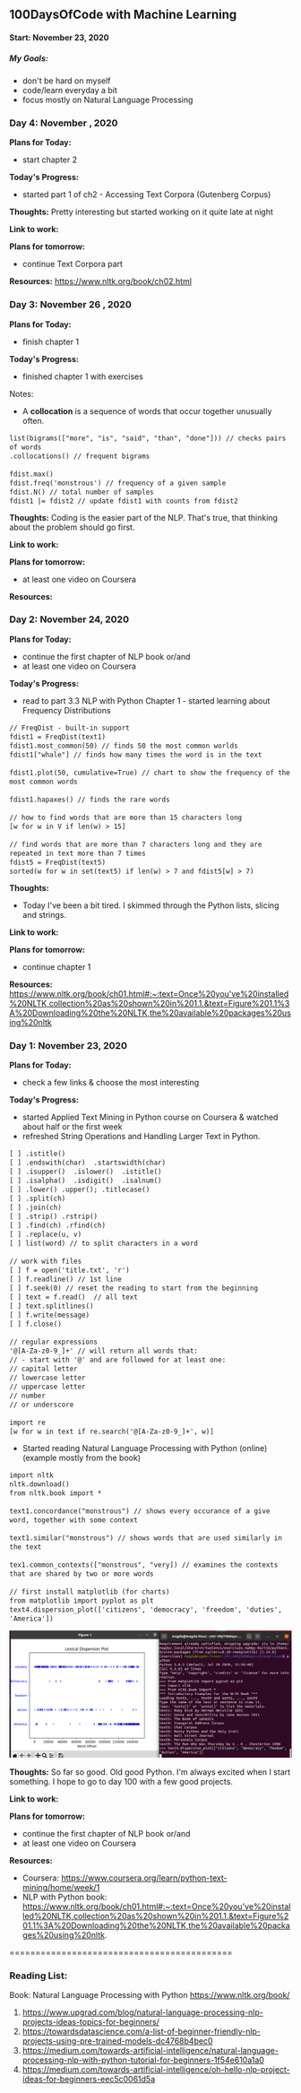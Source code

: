 ## 100DaysOfCode with Machine Learning 

#### Start: November 23, 2020

##### My Goals:
* don't be hard on myself
* code/learn everyday a bit
* focus mostly on Natural Language Processing 

### Day 4: November , 2020

**Plans for Today:**
* start chapter 2

**Today's Progress:**
* started part 1 of ch2 - Accessing Text Corpora (Gutenberg Corpus)

**Thoughts:**
Pretty interesting but started working on it quite late at night 

**Link to work:**

**Plans for tomorrow:**
* continue Text Corpora part 

**Resources:**
https://www.nltk.org/book/ch02.html

### Day 3: November 26 , 2020

**Plans for Today:**
* finish chapter 1

**Today's Progress:**
* finished chapter 1 with exercises

Notes:
* A **collocation** is a sequence of words that occur together unusually often. 

```
list(bigrams(["more", "is", "said", "than", "done"])) // checks pairs of words 
.collocations() // frequent bigrams

fdist.max()
fdist.freq('monstrous') // frequency of a given sample
fdist.N() // total number of samples
fdist1 |= fdist2 // update fdist1 with counts from fdist2
```

**Thoughts:**
Coding is the easier part of the NLP. That's true, that thinking about the problem should go first. 

**Link to work:**

**Plans for tomorrow:**
* at least one video on Coursera

**Resources:**


### Day 2: November 24, 2020

**Plans for Today:**
* continue the first chapter of NLP book
or/and
* at least one video on Coursera

**Today's Progress:**
* read to part 3.3 NLP with Python Chapter 1 - started learning about Frequency Distributions

```
// FreqDist - built-in support 
fdist1 = FreqDist(text1) 
fdist1.most_common(50) // finds 50 the most common worlds 
fdist1["whale"] // finds how many times the word is in the text

fdist1.plot(50, cumulative=True) // chart to show the frequency of the most common words

fdist1.hapaxes() // finds the rare words

// how to find words that are more than 15 characters long 
[w for w in V if len(w) > 15]

// find words that are more than 7 characters long and they are repeated in text more than 7 times
fdist5 = FreqDist(text5)
sorted(w for w in set(text5) if len(w) > 7 and fdist5[w] > 7)
```


**Thoughts:**
* Today I've been a bit tired. I skimmed through the Python lists, slicing and strings. 

**Link to work:**

**Plans for tomorrow:**
* continue chapter 1

**Resources:**
https://www.nltk.org/book/ch01.html#:~:text=Once%20you've%20installed%20NLTK,collection%20as%20shown%20in%201.1.&text=Figure%201.1%3A%20Downloading%20the%20NLTK,the%20available%20packages%20using%20nltk



### Day 1: November 23, 2020

**Plans for Today:**
* check a few links & choose the most interesting

**Today's Progress:**
* started Applied Text Mining in Python course on Coursera & watched about half or the first week
* refreshed String Operations and Handling Larger Text in Python.

```
[ ] .istitle()
[ ] .endswith(char)  .startswidth(char)
[ ] .isupper()  .islower()  .istitle()
[ ] .isalpha()  .isdigit()  .isalnum() 
[ ] .lower() .upper(); .titlecase()
[ ] .split(ch)
[ ] .join(ch)
[ ] .strip() .rstrip()
[ ] .find(ch) .rfind(ch)
[ ] .replace(u, v)
[ ] list(word) // to split characters in a word

// work with files
[ ] f = open('title.txt', 'r')
[ ] f.readline() // 1st line
[ ] f.seek(0) // reset the reading to start from the beginning
[ ] text = f.read()  // all text
[ ] text.splitlines()
[ ] f.write(message)
[ ] f.close()

// regular expressions
'@[A-Za-z0-9_]+' // will return all words that:
// - start with '@' and are followed for at least one:
// capital letter
// lowercase letter
// uppercase letter
// number
// or underscore

import re
[w for w in text if re.search('@[A-Za-z0-9_]+', w)]
```

* Started reading Natural Language Processing with Python (online) (example mostly from the book)
```
import nltk
nltk.download()
from nltk.book import *

text1.concordance("monstrous") // shows every occurance of a give word, together with some context

text1.similar("monstrous") // shows words that are used similarly in the text

tex1.common_contexts(["monstrous", "very]) // examines the contexts that are shared by two or more words 

// first install matplotlib (for charts)
from matplotlib import pyplot as plt 
text4.dispersion_plot(['citizens', 'democracy', 'freedom', 'duties', 'America'])
```

![nltk-dispersion-plot](images/nltk-dispersion-plot.png)


**Thoughts:**
So far so good. Old good Python. I'm always excited when I start something. I hope to go to day 100 with a few good projects. 

**Link to work:**

**Plans for tomorrow:**
* continue the first chapter of NLP book
or/and
* at least one video on Coursera

**Resources:** 
* Coursera: https://www.coursera.org/learn/python-text-mining/home/week/1
* NLP with Python book: https://www.nltk.org/book/ch01.html#:~:text=Once%20you've%20installed%20NLTK,collection%20as%20shown%20in%201.1.&text=Figure%201.1%3A%20Downloading%20the%20NLTK,the%20available%20packages%20using%20nltk.

===========================================

### Reading List:

Book: Natural Language Processing with Python https://www.nltk.org/book/

1. https://www.upgrad.com/blog/natural-language-processing-nlp-projects-ideas-topics-for-beginners/
2. https://towardsdatascience.com/a-list-of-beginner-friendly-nlp-projects-using-pre-trained-models-dc4768b4bec0
3. https://medium.com/towards-artificial-intelligence/natural-language-processing-nlp-with-python-tutorial-for-beginners-1f54e610a1a0
4. https://medium.com/towards-artificial-intelligence/oh-hello-nlp-project-ideas-for-beginners-eec5c0061d5a

<!-- Template
### Day 0: August , 2019

**Plans for Today:**

**Today's Progress:**

**Thoughts:**

**Link to work:**

**Plans for tomorrow:**

**Resources:** --> 
